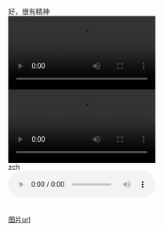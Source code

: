 好，很有精神<br />
<video src="https://onedrive.gimhoy.com/1drv/aHR0cHM6Ly8xZHJ2Lm1zL3YvcyFBbmoxU2JnUUdqVHhoa2M3amVvUDA2TUlqNG94P2U9eTBOUmtL.mp4" controls></video><br />
<video src="/114514.mp4" controls></video><br />
zch<br />
<audio src="https://onedrive.gimhoy.com/1drv/aHR0cHM6Ly8xZHJ2Lm1zL3UvcyFBbmoxU2JnUUdqVHhoai04RnZaLWRXWFdUdTRqP2U9dzdhcU5S.mp3" controls></audio><br /><br /><br />
<a href="/post/beta/picture.html">图片u</a><a href="cxk233.github.io/#/post/beta/unravel.md">rl</a>
